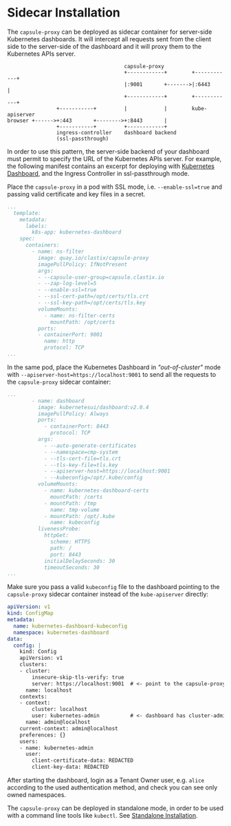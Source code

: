 # Sidecar Installation
The `capsule-proxy` can be deployed as sidecar container for server-side Kubernetes dashboards. It will intercept all requests sent from the client side to the server-side of the dashboard and it will proxy them to the Kubernetes APIs server.

```
                                      capsule-proxy
                                      +------------+        +------------+
                                      |:9001       +------->|:6443       |
                                      +------------+        +------------+
                +-----------+         |            |        kube-apiserver
browser +------>+:443       +-------->+:8443       |
                +-----------+         +------------+ 
                ingress-controller    dashboard backend            
                (ssl-passthrough)     
```

In order to use this pattern, the server-side backend of your dashboard must permit to specify the URL of the Kubernetes APIs server. For example, the following manifest contains an excerpt for deploying with [Kubernetes Dashboard](https://github.com/kubernetes/dashboard), and the Ingress Controller in ssl-passthrough mode.

Place the `capsule-proxy` in a pod with SSL mode, i.e. `--enable-ssl=true` and passing valid certificate and key files in a secret.

```yaml
...
  template:
    metadata:
      labels:
        k8s-app: kubernetes-dashboard
    spec:
      containers:
        - name: ns-filter
          image: quay.io/clastix/capsule-proxy
          imagePullPolicy: IfNotPresent 
          args:
          - --capsule-user-group=capsule.clastix.io
          - --zap-log-level=5
          - --enable-ssl=true
          - --ssl-cert-path=/opt/certs/tls.crt
          - --ssl-key-path=/opt/certs/tls.key
          volumeMounts:
            - name: ns-filter-certs
              mountPath: /opt/certs
          ports:
          - containerPort: 9001
            name: http
            protocol: TCP
...
```

In the same pod, place the Kubernetes Dashboard in _"out-of-cluster"_ mode with `--apiserver-host=https://localhost:9001` to send all the requests to the `capsule-proxy` sidecar container:


```yaml
...
        - name: dashboard
          image: kubernetesui/dashboard:v2.0.4
          imagePullPolicy: Always
          ports:
            - containerPort: 8443
              protocol: TCP
          args:
            - --auto-generate-certificates
            - --namespace=cmp-system
            - --tls-cert-file=tls.crt
            - --tls-key-file=tls.key
            - --apiserver-host=https://localhost:9001
            - --kubeconfig=/opt/.kube/config
          volumeMounts:
            - name: kubernetes-dashboard-certs
              mountPath: /certs
            - mountPath: /tmp
              name: tmp-volume
            - mountPath: /opt/.kube
              name: kubeconfig
          livenessProbe:
            httpGet:
              scheme: HTTPS
              path: /
              port: 8443
            initialDelaySeconds: 30
            timeoutSeconds: 30
...
```

Make sure you pass a valid `kubeconfig` file to the dashboard pointing to the `capsule-proxy` sidecar container instead of the `kube-apiserver` directly:

```yaml
apiVersion: v1
kind: ConfigMap
metadata:
  name: kubernetes-dashboard-kubeconfig
  namespace: kubernetes-dashboard
data:
  config: |
    kind: Config
    apiVersion: v1
    clusters:
    - cluster:
        insecure-skip-tls-verify: true
        server: https://localhost:9001  # <- point to the capsule-proxy
      name: localhost
    contexts:
    - context:
        cluster: localhost
        user: kubernetes-admin          # <- dashboard has cluster-admin permissions
      name: admin@localhost
    current-context: admin@localhost
    preferences: {}
    users:
    - name: kubernetes-admin
      user:
        client-certificate-data: REDACTED
        client-key-data: REDACTED
```

After starting the dashboard, login as a Tenant Owner user, e.g. `alice` according to the used authentication method, and check you can see only owned namespaces.

The `capsule-proxy` can be deployed in standalone mode, in order to be used with a command line tools like `kubectl`. See [Standalone Installation](./standalone.md).

